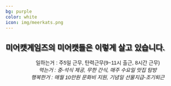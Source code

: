 ```yaml
---
bg: purple
color: white
icon: img/meerkats.png
---
```

<style>
   @import url(//fonts.googleapis.com/earlyaccess/jejugothic.css);
   .jg{
   font-family: 'Jeju Gothic', sans-serif; 
   text-shadow: 2px 2px 2px gray;
   }
   
   .sp{
   width: 33%;
   text-align:center;
   font-family: 'Jeju Gothic', sans-serif; 
   }
</style>

<link rel="stylesheet" href="https://use.fontawesome.com/releases/v5.2.0/css/all.css" integrity="sha384-hWVjflwFxL6sNzntih27bfxkr27PmbbK/iSvJ+a4+0owXq79v+lsFkW54bOGbiDQ" crossorigin="anonymous">

<div>
  <h2 class="jg">미어캣게임즈의 미어캣들은 이렇게 살고 있습니다.</h2>
  </div>
<div style="width:100%; text-align:center;">
   <span class="sp">
      <div><i class="fa fa-clock fa-4x"></i></div>
      <div>일하는거 : 주5일 근무, 탄력근무(9~11시 출근, 8시간 근무)</div>
   </span>
   <span class="sp">
      <div><i class="fa fa-utensils fa-4x"></i></div>
        <div><i>먹는거 : 중-석식 제공, 무한 간식, 매주 수요일 맛집 탐방</i></div>
  </span>
  <span class="sp">
     <i class="fa fa-grin-alt fa-4x"></i>
     <i>행복한거 : 매월 10만원 문화비 지원, 기념일 선물지급-조기퇴근</i> 
  </span>
</div>
